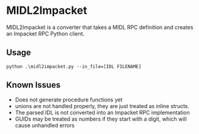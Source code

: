 # MIDL2Impacket
MIDL2Impacket is a converter that takes a MIDL RPC definition and creates an Impacket RPC Python client.

## Usage

`python .\midl2impacket.py --in_file=[IDL FILENAME]`


## Known Issues
* Does not generate procedure functions yet
* unions are not handled properly, they are just treated as inline structs.
* The parsed IDL is not converted into an Impacket RPC implementation
* GUIDs may be treated as numbers if they start with a digit, which will cause unhandled errors
